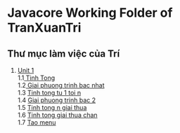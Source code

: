 # Javacore Working Folder of TranXuanTri
## Thư mục làm việc của Trí
 
1. <a href="https://github.com/FASTTRACKSE/FTJD1801_JavaCore/tree/master/TranXuanTri/Unit1/src"> Unit 1 </a> <br>
  1.1<a href="https://github.com/FASTTRACKSE/FTJD1801_JavaCore/blob/master/TranXuanTri/Unit1/src/bai1/TinhTong.java"> Tinh Tong </a> <br>
  1.2<a href="https://github.com/FASTTRACKSE/FTJD1801_JavaCore/blob/master/TranXuanTri/Unit1/src/bai2/GiaiPhuongTrinhBacNhat.java"> Giai phuong trinh bac nhat </a> <br>
  1.3 <a href="https://github.com/FASTTRACKSE/FTJD1801_JavaCore/blob/master/TranXuanTri/Unit1/src/bai3/TinhTongTu1Toin.java"> Tinh tong tu 1 toi n </a> <br>
  1.4 <a href="https://github.com/FASTTRACKSE/FTJD1801_JavaCore/blob/master/TranXuanTri/Unit1/src/bai4/GiaiPhuongTrinhBac2.java"> Giai phuong trinh bac 2 </a> <br>
  1.5 <a href="https://github.com/FASTTRACKSE/FTJD1801_JavaCore/blob/master/TranXuanTri/Unit1/src/bai5/TinhNGiaiThua.java"> Tinh tong n giai thua </a> <br>
  1.6 <a href="https://github.com/FASTTRACKSE/FTJD1801_JavaCore/blob/master/TranXuanTri/Unit1/src/bai6/TinhTongGiaiThuaChan.java"> Tinh tong giai thua chan </a> <br>
  1.7 <a href="https://github.com/FASTTRACKSE/FTJD1801_JavaCore/blob/master/TranXuanTri/Unit1/src/bai7/TaoMenu.java"> Tao menu </a>
